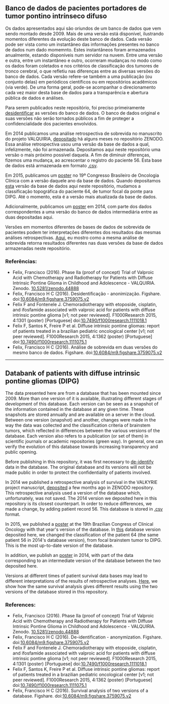 ## Banco de dados de pacientes portadores de tumor pontino intrínseco difuso

Os dados apresentados aqui são oriundos de um banco de dados que vem sendo montado desde 2009.
Mais de uma versão está disponível, ilustrando momentos diferentes da evolução deste banco de dados.
Cada versão pode ser vista como um instantâneo das informações presentes no banco de dados num dado momemnto. Estes instantâneos foram armazenados anualmente, estando disponíveis num servidor na nuvem. Entre uma versão e outra, entre um instantâneo e outro, ocorreram mudanças no modo como os dados foram coletados e nos critérios de classificação dos tumores de tronco cerebral, o que refletiu nas diferenças entre as diversas versões do banco de dados. Cada versão refere-se também a uma publicação (ou conjunto delas) em periódicos científicos ou em repositórios acadêmicos (via verde). De uma forma geral, pode-se acompanhar o direcionamento cada vez maior desta base de dados para a transparência e abertura pública
de dados e análises.

Para serem publicados neste repositório, foi preciso primeiramente [desidentificar][deid] as versões do banco de dados. O banco de dados original e suas versões não serão tornados públicos a fim de proteger a confidencialidade dos pacientes envolvidos.

Em 2014 publicamos uma análise retrospectiva de sobrevida no manuscrito do projeto VALQUIRIA, [depositado][val] há alguns meses no repositório ZENODO. Essa análise retrospectiva usou uma versão da base de dados a qual, infelizmente, não foi armazenada. Depositamos aqui neste repositório uma versão o mais próximo possível daquela. A fim de diminuir diferenças, fizemos uma mudança, ao acrescentar o registro do paciente 56. Esta base de dados está armazenada em formato [.csv][dipg].

Em 2015, publicamos um [poster][felix2] no 19º Congresso Brasileiro de Oncologia Clínica com a versão daquele ano da base de dados. Quando depositamos [esta][brainstem] versão da base de dados aqui neste repositório, mudamos a classificação topográfica do paciente 64, de tumor focal da ponte para DIPG. Até o momento, esta é a versão mais atualizada da base de dados.

Adicionalmente, publicamos um [poster][felix1] em 2014, com parte dos dados correspondentes a uma versão do banco de dados intermediária entre as duas depositadas aqui.

Versões em momentos diferentes de bases de dados de sobrevida de pacientes podem ter interpretações diferentes dos resultados das mesmas análises retrospectivas. [Aqui][bases], eu mostro como a mesma análise de sobrevida retorna resultados diferentes nas duas versões da base de dados armazenadas neste repositório.

### Referências:

- Felix, Francisco (2016). Phase IIa (proof of concept) Trial of Valproic Acid with Chemotherapy and Radiotherapy for Patients with Diffuse Intrinsic Pontine Glioma in Childhood and Adolescence - VALQUIRIA. Zenodo. [10.5281/zenodo.44888][val]
- Felix, Francisco H C (2016). Desidentificação - anonimização. Figshare. doi:[10.6084/m9.figshare.3759075.v2][deid]
- Felix F and Fontenele J. Chemoradiotherapy with etoposide, cisplatin, and ifosfamide associated with valproic acid for patients with diffuse intrinsic pontine glioma [v1; not peer reviewed]. F1000Research 2015, 4:1301 (poster) [Portuguese] doi:[10.7490/f1000research.1111018.1][felix1]
- Felix F, Santos K, Freire P et al. Diffuse intrinsic pontine gliomas: report of patients treated in a brazilian pediatric oncological center [v1; not peer reviewed]. F1000Research 2015, 4:1362 (poster) [Portuguese] doi:[10.7490/f1000research.1111075.1][felix2]
- Felix, Francisco H C (2016). Análise de sobrevida em duas versões do mesmo banco de dados. Figshare. doi:[10.6084/m9.figshare.3759075.v2][bases]

------

## Databank of patients with diffuse intrinsic pontine gliomas (DIPG)

The data presented here are from a database that has been mounted since 2009.
More than one version of it is available, illustrating different stages of development of this database.
Each version can be seen as a snapshot of the information contained in the database at any given time. These snapshots are stored annually and are available on a server in the cloud. Between one version (snapshot) and another, changes were made in the way the data was collected and the classification criteria of brainstem tumors, which reflected in differences between the various versions of the database. Each version also refers to a publication (or set of them) in scientific journals or academic repositories (green way). In general, one can verify the evolution of this database towards increasing transparency and public opening.

Before publishing in this repository, it was first necessary to [de-identify][deid] data in the database. The original database and its versions will not be made public in order to protect the confidentiality of patients involved.

In 2014 we published a retrospective analysis of survival in the VALKYRIE project manuscript, [deposited][val] a few months ago in ZENODO repository. This retrospective analysis used a version of the database which, unfortunately, was not saved. The 2014 version we deposited here in this repository is its closest counterpart. In order to reduce differences, we made a change, by adding patient record 56. This database is stored in [.csv][dipg] format.

In 2015, we published a [poster][felix2] at the 19th Brazilian Congress of Clinical Oncology with that year's version of the database. In [this][brainstem] database version deposited here, we changed the classification of the patient 64 (the same patient 56 in 2014's database version), from focal brainstem tumor to DIPG. This is the most up-to-date version of the database.

In addition, we publish an [poster][felix1] in 2014, with part of the data corresponding to an intermediate version of the database between the two deposited here.

Versions at different times of patient survival data bases may lead to different interpretations of the results of retrospective analyses. [Here][bases], we show how the same survival analysis gives different results using the two versions of the database stored in this repository.

### References:

- Felix, Francisco (2016). Phase IIa (proof of concept) Trial of Valproic Acid with Chemotherapy and Radiotherapy for Patients with Diffuse Intrinsic Pontine Glioma in Childhood and Adolescence - VALQUIRIA. Zenodo. [10.5281/zenodo.44888][val]
- Felix, Francisco H C (2016). De-identification - anonymization. Figshare. doi:[10.6084/m9.figshare.3759075.v2][deid]
- Felix F and Fontenele J. Chemoradiotherapy with etoposide, cisplatin, and ifosfamide associated with valproic acid for patients with diffuse intrinsic pontine glioma [v1; not peer reviewed]. F1000Research 2015, 4:1301 (poster) [Portuguese] doi:[10.7490/f1000research.1111018.1][felix1]
- Felix F, Santos K, Freire P et al. Diffuse intrinsic pontine gliomas: report of patients treated in a brazilian pediatric oncological center [v1; not peer reviewed]. F1000Research 2015, 4:1362 (poster) [Portuguese] doi:[10.7490/f1000research.1111075.1][felix2]
- Felix, Francisco H C (2016). Survival analysis of two versions of a database. Figshare. doi:[10.6084/m9.figshare.3759075.v2][bases]


[val]: https://zenodo.org/record/44888
[deid]: http://dx.doi.org/10.6084/m9.figshare.3545471.v1
[dipg]: https://github.com/fhcflx/valkyrie/blob/gh-pages/_data/dipg.csv
[brainstem]: https://github.com/fhcflx/valkyrie/blob/gh-pages/_data/brainstem2015.csv
[felix1]: https://dx.doi.org/10.7490/f1000research.1111018.1
[felix2]: https://dx.doi.org/10.7490/f1000research.1111075.1
[bases]: http://dx.doi.org/10.6084/m9.figshare.3759075.v2/

